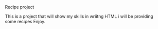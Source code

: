Recipe project 

This is a project that will show my skills in wriitng HTML i will be providing some recipes Enjoy.